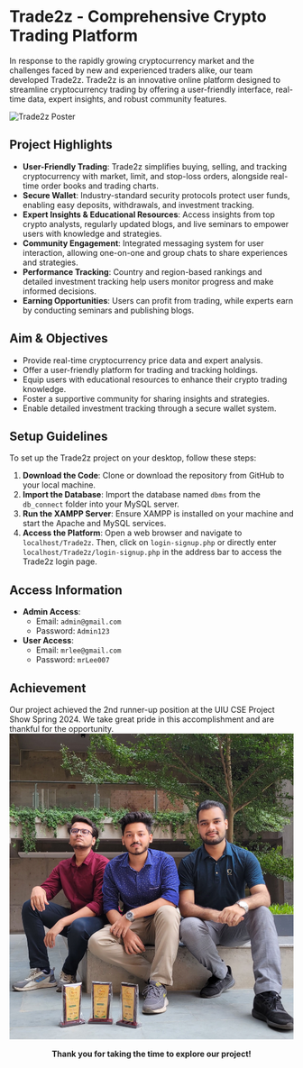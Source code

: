 # Trade2z - Comprehensive Crypto Trading Platform

In response to the rapidly growing cryptocurrency market and the challenges faced by new and experienced traders alike, our team developed Trade2z. Trade2z is an innovative online platform designed to streamline cryptocurrency trading by offering a user-friendly interface, real-time data, expert insights, and robust community features.

![Trade2z Poster](https://github.com/Sakhawat-Hosain/Trade2z/blob/664494cdc6488fdad689d338d4ee335bbea00dd7/Project%20Report/trade2z_poster.png)

## Project Highlights
- **User-Friendly Trading**: Trade2z simplifies buying, selling, and tracking cryptocurrency with market, limit, and stop-loss orders, alongside real-time order books and trading charts.
- **Secure Wallet**: Industry-standard security protocols protect user funds, enabling easy deposits, withdrawals, and investment tracking.
- **Expert Insights & Educational Resources**: Access insights from top crypto analysts, regularly updated blogs, and live seminars to empower users with knowledge and strategies.
- **Community Engagement**: Integrated messaging system for user interaction, allowing one-on-one and group chats to share experiences and strategies.
- **Performance Tracking**: Country and region-based rankings and detailed investment tracking help users monitor progress and make informed decisions.
- **Earning Opportunities**: Users can profit from trading, while experts earn by conducting seminars and publishing blogs.

## Aim & Objectives
- Provide real-time cryptocurrency price data and expert analysis.
- Offer a user-friendly platform for trading and tracking holdings.
- Equip users with educational resources to enhance their crypto trading knowledge.
- Foster a supportive community for sharing insights and strategies.
- Enable detailed investment tracking through a secure wallet system.

## Setup Guidelines
To set up the Trade2z project on your desktop, follow these steps:

1. **Download the Code**: Clone or download the repository from GitHub to your local machine.
2. **Import the Database**: Import the database named `dbms` from the `db_connect` folder into your MySQL server.
3. **Run the XAMPP Server**: Ensure XAMPP is installed on your machine and start the Apache and MySQL services.
4. **Access the Platform**: Open a web browser and navigate to `localhost/Trade2z`. Then, click on `login-signup.php` or directly enter `localhost/Trade2z/login-signup.php` in the address bar to access the Trade2z login page.

## Access Information
- **Admin Access**:
  - Email: `admin@gmail.com`
  - Password: `Admin123`
- **User Access**:
  - Email: `mrlee@gmail.com`
  - Password: `mrLee007`

## Achievement
Our project achieved the 2nd runner-up position at the UIU CSE Project Show Spring 2024. We take great pride in this accomplishment and are thankful for the opportunity.
![Team Photo](https://github.com/Sakhawat-Hosain/Trade2z/blob/664494cdc6488fdad689d338d4ee335bbea00dd7/Project%20Report/team_triobot.jpg)


<p align="center"><b>Thank you for taking the time to explore our project!</b></p>
